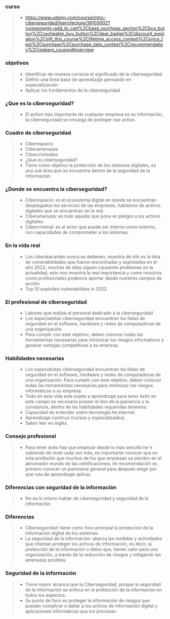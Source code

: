 ### curso
>- https://www.udemy.com/course/intro-ciberseguridad/learn/lecture/36103002?components=add_to_cart%2Cbase_purchase_section%2Cbuy_button%2Ccacheable_buy_button%2Cdeal_badge%2Cdiscount_expiration%2Cgift_this_course%2Clifetime_access_context%2Cprice_text%2Cpurchase%2Cpurchase_tabs_context%2Crecommendation%2Credeem_coupon#overview

### objetivos
>- Identificar de manera correcta el significado de la ciberseguridad
>- Definir una linea base de aprendizaje pensando en especialización
>- Aplicar los fundamentos de la ciberseguridad

### ¿Que es la ciberseguridad?
>- El activo más importante de cualquier empresa es su información, la ciberseguridad se encarga de proteger ese activo.

### Cuadro de ciberseguridad
>- Ciberespacio
>- Ciberamenazas
>- Cibercriminales
>- ¿Que es ciberseguridad?
>- Tiene como objetivo la protección de los sistemas digitales, es una sub área que se encuentra dentro de la seguridad de la información

### ¿Donde se encuentra la ciberseguridad?
>- Ciberespacio: es el ecosistema digital en donde se encuentran desplegados los servicios de las empresas, hablamos de activos digitales que se encuentran en la red.
>- Ciberamenaza: es todo aquello que pone en peligro a los activos digitales.
>- Cibercriminal: es el actor que puede ser interno como externo, con capacidades de comprometer a los sistemas.

### En la vida real
>- Los ciberatacantes nunca se detienen, muestra de ello es la lista de vulnerabilidades que fueron encontradas y explotadas en el año 2022, muchas de ellas siguen causando problemas en la actualidad, esto nos muestra la real importancia y como nosotros como profesionales podemos aportar desde nuestros campos de acción.
>- Top 10 exploited vulnerabilities in 2022

### El profesional de ciberseguridad
>- Labores que realiza el personal dedicado a la ciberseguridad
>- Los especialistas ciberseguridad encuentran las fallas de seguridad en el software, hardware y redes de computadoras de una organización.
>- Para cumplir con este objetivo, deben conocer todas las herramientas necesarias para minimizar los riesgos informaticos y generar ventajas competitivas a su empresa.

### Habilidades necesarias
>- Los especialistas ciberseguridad encuentran las fallas de seguridad en el software, hardware y redes de computadoras de una organización. Para cumplir con este objetivo, deben conocer todas las herramientas necesarias para minimizar los riesgos informaticos a su empresa.
>- Todo en esta vida esta sujeto a aprendizaje para tener éxito en este campo es necesario poseer el don de la paciencia y la constancia, dentro de las habilidades requeridas tenemos:
>- Capacidad de entender sobre tecnología he internet.
>- Aprendizaje continuo (cursos y especializades).
>- Saber leer en inglés.

### Consejo profesional
>- Para tener éxito hay que empezar desde lo más sencillo he ir subiendo de nivel cada vez más, es importante conocer que en esta profesión que muchos de los que empiezan se pierden en el abrumador mundo de las certificaciones, mi recomendación es primero conocer un panorama general para después elegir por que ruta de aprendizaje aplicar.

### Diferencias con seguridad de la información
>- No es lo mismo hablar de ciberseguridad y seguridad de la información.

### Diferencias
>- Ciberseguridad: tiene como foco principal la protección de la información digital de los sistemas.
>- La seguridad de la información: abarca las medidas y actividades que intentan proteger los activos de información, es decir, la protección de la información o datos que, tienen valor para una organización, a través de la reducción de riesgos y mitigando las amenazas posibles.

### Seguridad de la información
>- Tiene mayor alcance que la Ciberseguridad, porque la seguridad de la información se enfoca en la protección de la información en todos los aspectos.
>- Su punto de foco es proteger la información de riesgos que puedan complicar o dañar a los activos de información digital y aplicaciones informáticas que los procesan.